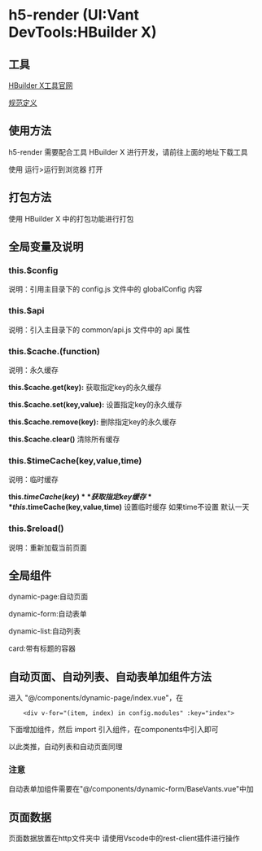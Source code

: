 # h5-render (UI:Vant DevTools:HBuilder X)

## 工具

[HBuilder X工具官网](https://www.dcloud.io/hbuilderx.html)

[规范定义](https://github.com/smallsaas/auto-render)

## 使用方法

h5-render 需要配合工具 HBuilder X 进行开发，请前往上面的地址下载工具

使用 运行>运行到浏览器 打开

## 打包方法

使用 HBuilder X 中的打包功能进行打包

## 全局变量及说明

### this.$config

说明：引用主目录下的 config.js 文件中的 globalConfig 内容

### this.$api

说明：引入主目录下的 common/api.js 文件中的 api 属性

### this.$cache.(function)

说明：永久缓存

**this.$cache.get(key):** 获取指定key的永久缓存

**this.$cache.set(key,value):** 设置指定key的永久缓存

**this.$cache.remove(key):** 删除指定key的永久缓存

**this.$cache.clear()** 清除所有缓存

### this.$timeCache(key,value,time)

说明：临时缓存

**this.$timeCache(key)** 获取指定key缓存
**this.$timeCache(key,value,time)** 设置临时缓存 如果time不设置 默认一天

### this.$reload()

说明：重新加载当前页面

## 全局组件

dynamic-page:自动页面

dynamic-form:自动表单

dynamic-list:自动列表

card:带有标题的容器

## 自动页面、自动列表、自动表单加组件方法

进入 "@/components/dynamic-page/index.vue"，在
```vue
	<div v-for="(item, index) in config.modules" :key="index">
```
下面增加组件，然后 import 引入组件，在components中引入即可

以此类推，自动列表和自动页面同理

### 注意
自动表单加组件需要在"@/components/dynamic-form/BaseVants.vue"中加

## 页面数据

页面数据放置在http文件夹中 请使用Vscode中的rest-client插件进行操作

